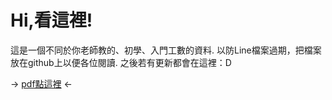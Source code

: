 # Hi,看這裡!
這是一個不同於你老師教的、初學、入門工數的資料. 以防Line檔案過期，把檔案放在github上以便各位閱讀. 之後若有更新都會在這裡：D

→ [pdf點這裡](https://drive.google.com/file/d/1RWHYDecPukub9WpGjORi45hk-3jfrasi/view?usp=sharing) ←
